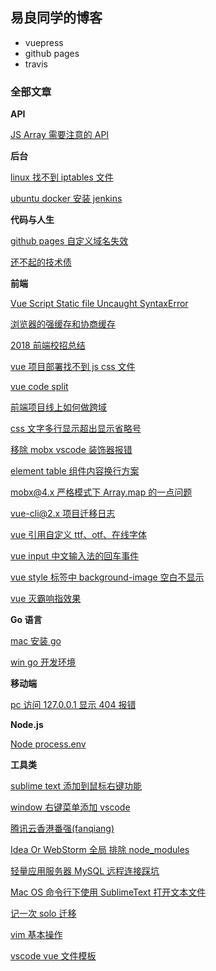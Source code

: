 ## 易良同学的博客

- vuepress
- github pages
- travis

### 全部文章

**API** 
 
[JS Array 需要注意的 API](docs/API/js-array.md) 
 
**后台** 
 
[linux 找不到 iptables 文件](docs/back-end/linux-iptables.md) 
 
[ubuntu docker 安装 jenkins](docs/back-end/ubuntu-docker-jenkins.md) 
 
**代码与人生** 
 
[github pages 自定义域名失效](docs/code-and-life/cname-forget.md) 
 
[还不起的技术债](docs/code-and-life/technical-debt.md) 
 
**前端** 
 
[Vue Script Static file Uncaught SyntaxError](docs/front-end/Vue-Script-Static-file-Uncaught-SyntaxError.md) 
 
[浏览器的强缓存和协商缓存](docs/front-end/browser-cache.md) 
 
[2018 前端校招总结](docs/front-end/campus-recruitment.md) 
 
[vue 项目部署找不到 js css 文件](docs/front-end/can-not-find-js-or-css-files-of-nginx.md) 
 
[vue code split](docs/front-end/code-split.md) 
 
[前端项目线上如何做跨域](docs/front-end/common-use-to-cross-domain-for-fe.md) 
 
[css 文字多行显示超出显示省略号](docs/front-end/css-show-ellipsis-when-multi-line.md) 
 
[移除 mobx vscode 装饰器报错](docs/front-end/decorator-error.md) 
 
[element table 组件内容换行方案](docs/front-end/element-table-content-newline.md) 
 
[mobx@4.x 严格模式下 Array.map 的一点问题](docs/front-end/mobx@4.x-Array.map-in-strict.md) 
 
[vue-cli@2.x 项目迁移日志](docs/front-end/vue-cli@2.x-upgrade.md) 
 
[vue 引用自定义 ttf、otf、在线字体](docs/front-end/vue-import-ttf-font.md) 
 
[vue input 中文输入法的回车事件](docs/front-end/vue-input-enter-event-in-chinese-method.md) 
 
[vue style 标签中 background-image 空白不显示](docs/front-end/vue-style-background-image-blank.md) 
 
[vue 灭霸响指效果](docs/front-end/vue-thanos-snap.md) 
 
**Go 语言** 
 
[mac 安装 go](docs/go/environment-setup-for-mac-developer.md) 
 
[win go 开发环境](docs/go/environment-setup-for-win-developer.md) 
 
**移动端** 
 
[pc 访问 127.0.0.1 显示 404 报错](docs/ios-and-android/127.0.0.1-404.md) 
 
**Node.js** 
 
[Node process.env](docs/node/process-env.md) 
 
**工具类** 
 
[sublime text 添加到鼠标右键功能](docs/tools/add-subline-into-right-hand-menu.md) 
 
[window 右键菜单添加 vscode](docs/tools/add-vscode-into-right-hand-menu.md) 
 
[腾讯云香港番强(fanqiang)](docs/tools/fanqiang.md) 
 
[Idea Or WebStorm 全局 排除 node_modules](docs/tools/jetbrains-exclude-node_modules.md) 
 
[轻量应用服务器 MySQL 远程连接踩坑](docs/tools/light-cvm.md) 
 
[Mac OS 命令行下使用 SublimeText 打开文本文件](docs/tools/mac-install-sublime.md) 
 
[记一次 solo 迁移](docs/tools/solo-migration.md) 
 
[vim 基本操作](docs/tools/vim.md) 
 
[vscode vue 文件模板](docs/tools/vscode-vue-file-template.md) 
 
